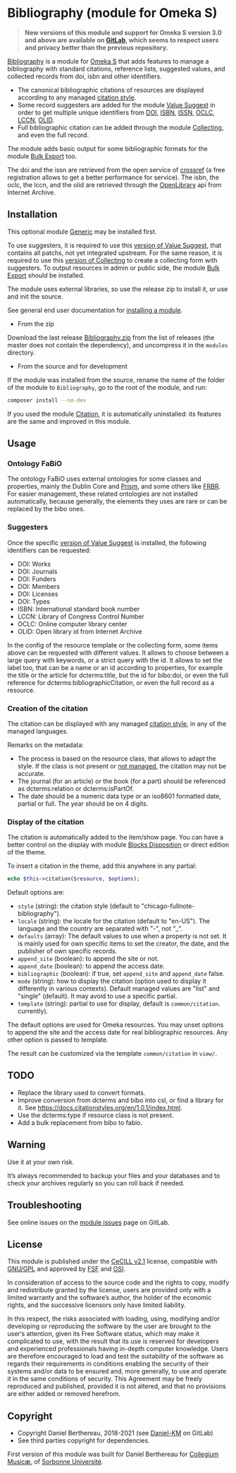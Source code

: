 Bibliography (module for Omeka S)
=============================

> __New versions of this module and support for Omeka S version 3.0 and above
> are available on [GitLab], which seems to respect users and privacy better
> than the previous repository.__

[Bibliography] is a module for [Omeka S] that adds features to manage a
bibliography with standard citations, reference lists, suggested values, and
collected records from doi, isbn and other identifiers.

- The canonical bibliographic citations of resources are displayed according to
  any managed [citation style].
- Some record suggesters are added for the module [Value Suggest] in order to
  get multiple unique identifiers from [DOI], [ISBN], [ISSN], [OCLC], [LCCN],
  [OLID].
- Full bibliographic citation can be added through the module [Collecting], and
  even the full record.

The module adds basic output for some bibliographic formats for the module [Bulk Export]
too.

The doi and the issn are retrieved from the open service of [crossref] (a free
registration allows to get a better performance for service). The isbn, the
oclc, the lccn, and the olid are retrieved through the [OpenLibrary] api from
Internet Archive.


Installation
------------

This optional  module [Generic] may be installed first.

To use suggesters, it is required to use this [version of Value Suggest], that
contains all patchs, not yet integrated upstream. For the same reason, it is
required to use this [version of Collecting] to create a collecting form with
suggesters. To output resources in admin or public side, the module [Bulk Export]
should be installed.

The module uses external libraries, so use the release zip to install it, or use
and init the source.

See general end user documentation for [installing a module].

* From the zip

Download the last release [Bibliography.zip] from the list of releases (the
master does not contain the dependency), and uncompress it in the `modules`
directory.

* From the source and for development

If the module was installed from the source, rename the name of the folder of
the module to `Bibliography`, go to the root of the module, and run:

```sh
composer install --no-dev
```

If you used the module [Citation], it is automatically uninstalled: its features
are the same and improved in this module.


Usage
-----

### Ontology FaBiO

The ontology FaBiO uses external ontologies for some classes and properties,
mainly the Dublin Core and [Prism], and some others like [FRBR]. For easier
management, these related ontologies are not installed automatically, because
generally, the elements they uses are rare or can be replaced by the bibo ones.

### Suggesters

Once the specific [version of Value Suggest] is installed, the following
identifiers can be requested:
- DOI: Works
- DOI: Journals
- DOI: Funders
- DOI: Members
- DOI: Licenses
- DOI: Types
- ISBN: International standard book number
- LCCN: Library of Congress Control Number
- OCLC: Online computer library center
- OLID: Open library id from Internet Archive

In the config of the resource template or the collecting form, some items above
can be requested with different values. It allows to choose between a large
query with keywords, or a strict query with the id. It allows to set the label
too, that can be a name or an id according to properties, for example the title
or the article for dcterms:title, but the id for bibo:doi, or even the full
reference for dcterms:bibliographicCitation, or even the full record as a
resource.

### Creation of the citation

The citation can be displayed with any managed [citation style], in any of the
managed languages.

Remarks on the metadata:
- The process is based on the resource class, that allows to adapt the style. If
  the class is not present or [not managed], the citation may not be accurate.
- The journal (for an article) or the book (for a part) should be referenced as
  dcterms:relation or dcterms:isPartOf.
- The date should be a numeric data type or an iso8601 formatted date, partial
  or full. The year should be on 4 digits.

### Display of the citation

The citation is automatically added to the item/show page. You can have a better
control on the display with module [Blocks Disposition] or direct edition of the
theme.

To insert a citation in the theme, add this anywhere in any partial:
```php
echo $this->citation($resource, $options);
```

Default options are:
* `style` (string): the citation style (default to "chicago-fullnote-bibliography").
* `locale` (string): the locale for the citation (default to "en-US"). The
  language and the country are separated with "-", not "_".
* `defaults` (array): The default values to use when a property is not set. It
  is mainly used for own specific items to set the creator, the date, and the
  publisher of own specific records.
* `append_site` (boolean): to append the site or not.
* `append_date` (boolean): to append the access date.
* `bibliographic` (boolean): if true, set `append_site` and `append_date` false.
* `mode` (string): how to display the citation (option used to display it
  differently in various contexts). Default managed values are "list" and
  "single" (default). It may avoid to use a specific partial.
* `template` (string): partial to use for display, default is `common/citation`.
  currently).

The default options are used for Omeka resources. You may unset options to
append the site and the access date for real bibliographic resources. Any other
option is passed to template.

The result can be customized via the template `common/citation` in `view/`.


TODO
----

* Replace the library used to convert formats.
* Improve conversion from dcterms and bibo into csl, or find a library for it. See https://docs.citationstyles.org/en/1.0.1/index.html.
* Use the dcterms:type if resource class is not present.
* Add a bulk replacement from bibo to fabio.


Warning
-------

Use it at your own risk.

It’s always recommended to backup your files and your databases and to check
your archives regularly so you can roll back if needed.


Troubleshooting
---------------

See online issues on the [module issues] page on GitLab.


License
-------

This module is published under the [CeCILL v2.1] license, compatible with
[GNU/GPL] and approved by [FSF] and [OSI].

In consideration of access to the source code and the rights to copy, modify and
redistribute granted by the license, users are provided only with a limited
warranty and the software’s author, the holder of the economic rights, and the
successive licensors only have limited liability.

In this respect, the risks associated with loading, using, modifying and/or
developing or reproducing the software by the user are brought to the user’s
attention, given its Free Software status, which may make it complicated to use,
with the result that its use is reserved for developers and experienced
professionals having in-depth computer knowledge. Users are therefore encouraged
to load and test the suitability of the software as regards their requirements
in conditions enabling the security of their systems and/or data to be ensured
and, more generally, to use and operate it in the same conditions of security.
This Agreement may be freely reproduced and published, provided it is not
altered, and that no provisions are either added or removed herefrom.


Copyright
---------

* Copyright Daniel Berthereau, 2018-2021 (see [Daniel-KM] on GitLab)
* See third parties copyright for dependencies.

First version of this module was built for Daniel Berthereau for [Collegium Musicæ],
of [Sorbonne Université].


[Omeka S]: https://omeka.org/s
[Bibliography]: https://gitlab.com/Daniel-KM/Omeka-S-module-Bibliography
[citation style]: https://citationstyles.org
[Value Suggest]: https://github.com/omeka-s-modules/ValueSuggest
[Collecting]: https://github.com/omeka-s-modules/Collecting
[Bulk Export]: https://github.com/omeka-s-modules/BulkExport
[DOI]: https://doi.org
[ISBN]: https://www.isbn-international.org
[ISSN]: http://www.issn.org
[OCLC]: https://www.oclc.org
[LCCN]: https://loc.gov
[OLID]: https://openlibrary.org
[crossref]: https://www.crossref.org
[OpenLibrary]: https://openlibrary.org
[Generic]: https://gitlab.com/Daniel-KM/Omeka-S-module-Generic
[Bibliography.zip]: https://gitlab.com/Daniel-KM/Omeka-S-module-Bibliography/-/releases
[Installing a module]: http://dev.omeka.org/docs/s/user-manual/modules/#installing-modules
[Blocks Disposition]: https://gitlab.com/Daniel-KM/Omeka-S-module-BlocksDisposition
[Citation]: https://gitlab.com/Daniel-KM/Omeka-S-module-Citation
[version of Value Suggest]: https://gitlab.com/Daniel-KM/Omeka-S-module-ValueSuggest
[version of Collecting]: https://gitlab.com/Daniel-KM/Omeka-S-module-Collecting
[Prism]: http://prismstandard.org
[FRBR]: http://vocab.org/frbr/core.html
[not managed]: https://gitlab.com/Daniel-KM/Omeka-S-module-Bibliography/-/tree/master/data/mapping/csl_resource_class_map.php
[module issues]: https://gitlab.com/Daniel-KM/Omeka-S-module-Bibliography/-/issues
[CeCILL v2.1]: https://www.cecill.info/licences/Licence_CeCILL_V2.1-en.html
[GNU/GPL]: https://www.gnu.org/licenses/gpl-3.0.html
[FSF]: https://www.fsf.org
[OSI]: http://opensource.org
[Collegium Musicæ]: http://www.collegium.musicae.sorbonne-universite.fr
[Sorbonne Université]: https://www.sorbonne-universite.fr
[GitLab]: https://gitlab.com/Daniel-KM
[Daniel-KM]: https://gitlab.com/Daniel-KM "Daniel Berthereau"
